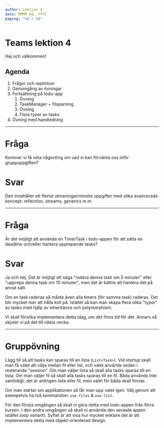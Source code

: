 ```yaml
---
author: Lektion 4
date: MMMM dd, YYYY
paging: "%d / %d"
---
```


# Teams lektion 4

Hej och välkommen!

## Agenda

1. Frågor och repetition
2. Genomgång av övningar
3. Fortsättning på todo-app
   1. Övning
   2. TaskManager + filsparning
   3. Övning
   4. Flera typer av tasks
4. Övning med handledning

---

# Fråga

Kommer vi få veta någonting om vad vi kan förvänta oss inför gruppuppgiften?

# Svar

Den innehåller ett flertal utmaningar/mindre uppgifter med olika avancerade koncept: reflection, streams, generics m.m.

---

# Fråga

Är det möjligt att använda en TimerTask i todo-appen för att sätta en deadline och/eller hantera upprepande tasks?

# Svar

Ja och nej. Det är möjligt att säga "radera denna task om 5 minuter" eller "upprepa denna task om 10 minuter", men det är bättre att hantera det på annat sätt.

Om en task raderas så måste även alla timers (för samma task) raderas. Det blir mycket mer att hålla koll på. Istället så kan man skapa flera olika "typer" av tasks med hjälp av inheritance och polymorphism.

Vi skall försöka implementera detta idag, om det finns tid för det. Annars så skjuter vi på det till nästa vecka.

---

# Gruppövning

Lägg till så att tasks kan sparas till en lista (`List<Task>`). Vid startup skall man få valet att välja mellan fil eller list, och valet används sedan i resterande "session". 
Om man väljer lista så skall alla tasks sparas till en lista.
Om man väljer fil så skall alla tasks sparas till en fil.
Båda används inte samtidigt; det är antingen lista eller fil, men valet för båda skall finnas.

Om man startar om applikationen så får man upp valet igen. Välj genom att exempelvis ha två kommandon: `use-files` & `use-list`.

För den första omgången så skall ni göra detta med todo-appen från förra kursen. I den andra omgången så skall ni använda den senaste appen istället (oop variant). Syftet är att visa hur mycket enklare det är att implementera detta med objekt-orienterad design.
